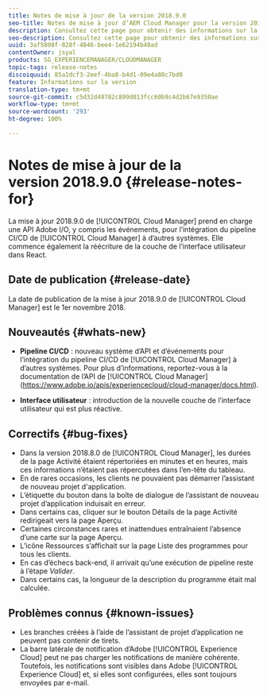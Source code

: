 ```yaml
---
title: Notes de mise à jour de la version 2018.9.0
seo-title: Notes de mise à jour d’AEM Cloud Manager pour la version 2018.9.0
description: Consultez cette page pour obtenir des informations sur la mise à jour 2018.9.0 de Cloud Manager.
seo-description: Consultez cette page pour obtenir des informations sur la mise à jour 2018.9.0 d’AEM Cloud Manager.
uuid: 3af5808f-828f-4846-bee4-1e62194b48ad
contentOwner: jsyal
products: SG_EXPERIENCEMANAGER/CLOUDMANAGER
topic-tags: release-notes
discoiquuid: 85a1dcf3-2eef-4ba8-b4d1-09e4a88c7bd0
feature: Informations sur la version
translation-type: tm+mt
source-git-commit: c5d32d49782c899d013fcc60b9c4d2b67e9350ae
workflow-type: tm+mt
source-wordcount: '293'
ht-degree: 100%

---
```



# Notes de mise à jour de la version 2018.9.0 {#release-notes-for}

La mise à jour 2018.9.0 de [!UICONTROL Cloud Manager] prend en charge une API Adobe I/O, y compris les événements, pour l’intégration du pipeline CI/CD de [!UICONTROL Cloud Manager] à d’autres systèmes. Elle commence également la réécriture de la couche de l’interface utilisateur dans React.

## Date de publication {#release-date}

La date de publication de la mise à jour 2018.9.0 de [!UICONTROL Cloud Manager] est le 1er novembre 2018.

## Nouveautés {#whats-new}

* **Pipeline CI/CD** : nouveau système d’API et d’événements pour l’intégration du pipeline CI/CD de [!UICONTROL Cloud Manager] à d’autres systèmes. Pour plus d’informations, reportez-vous à la documentation de l’API de [!UICONTROL Cloud Manager] (https://www.adobe.io/apis/experiencecloud/cloud-manager/docs.html).

* **Interface utilisateur** : introduction de la nouvelle couche de l’interface utilisateur qui est plus réactive.

## Correctifs {#bug-fixes}

* Dans la version 2018.8.0 de [!UICONTROL Cloud Manager], les durées de la page Activité étaient répertoriées en minutes et en heures, mais ces informations n’étaient pas répercutées dans l’en-tête du tableau.
* En de rares occasions, les clients ne pouvaient pas démarrer l’assistant de nouveau projet d&#39;application.
* L’étiquette du bouton dans la boîte de dialogue de l’assistant de nouveau projet d’application induisait en erreur.
* Dans certains cas, cliquer sur le bouton Détails de la page Activité redirigeait vers la page Aperçu.
* Certaines circonstances rares et inattendues entraînaient l’absence d’une carte sur la page Aperçu.
* L’icône Ressources s’affichait sur la page Liste des programmes pour tous les clients.
* En cas d’échecs back-end, il arrivait qu’une exécution de pipeline reste à l’étape *Valider*.
* Dans certains cas, la longueur de la description du programme était mal calculée.

## Problèmes connus {#known-issues}

* Les branches créées à l’aide de l’assistant de projet d’application ne peuvent pas contenir de tirets.
* La barre latérale de notification d’Adobe [!UICONTROL Experience Cloud] peut ne pas charger les notifications de manière cohérente. Toutefois, les notifications sont visibles dans Adobe [!UICONTROL Experience Cloud] et, si elles sont configurées, elles sont toujours envoyées par e-mail.

